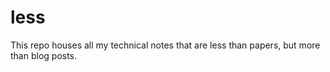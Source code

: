 # less

This repo houses all my technical notes that are less than papers, but more than blog posts.

